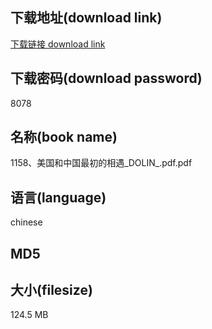 ## 下载地址(download link)
[下载链接 download link](https://tutu365.netlify.app/?s=1158%E3%80%81%E7%BE%8E%E5%9B%BD%E5%92%8C%E4%B8%AD%E5%9B%BD%E6%9C%80%E5%88%9D%E7%9A%84%E7%9B%B8%E9%81%87_DOLIN_.pdf)

## 下载密码(download password)
8078

## 名称(book name)
1158、美国和中国最初的相遇_DOLIN_.pdf.pdf

## 语言(language)
chinese

## MD5


## 大小(filesize)
124.5 MB
